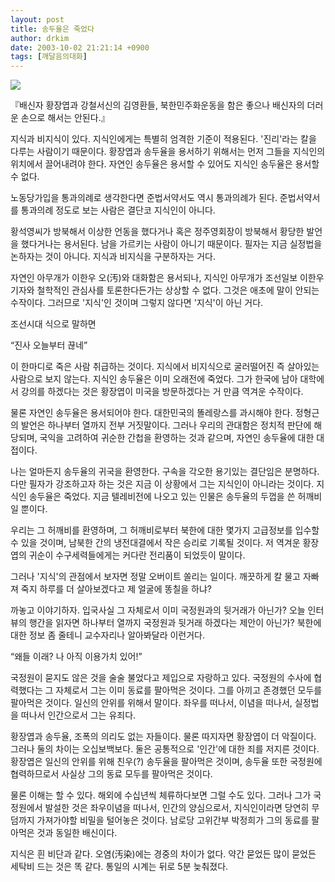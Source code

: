 ```yaml
---
layout: post
title: 송두율은 죽었다
author: drkim
date: 2003-10-02 21:21:14 +0900
tags: [깨달음의대화]
---
```


  ![](http://drkimz.com/technote/board/private/upimg/1065096249.jpg)


  『배신자 황장엽과 강철서신의 김영환들, 북한민주화운동을 함은 좋으나 배신자의 더러운 손으로 해서는 안된다.』


지식과 비지식이 있다. 지식인에게는 특별히 엄격한 기준이 적용된다. '진리'라는 칼을 다루는 사람이기 때문이다. 황장엽과 송두율을 용서하기 위해서는 먼저 그들을 지식인의 위치에서 끌어내려야 한다. 자연인 송두율은 용서할 수 있어도 지식인 송두율은 용서할 수 없다. 

노동당가입을 통과의례로 생각한다면 준법서약서도 역시 통과의례가 된다. 준법서약서를 통과의례 정도로 보는 사람은 결단코 지식인이 아니다. 

황석영씨가 방북해서 이상한 언동을 했다거나 혹은 정주영회장이 방북해서 황당한 발언을 했다거나는 용서된다. 남을 가르키는 사람이 아니기 때문이다. 필자는 지금 실정법을 논하자는 것이 아니다. 지식과 비지식을 구분하자는 거다.

자연인 아무개가 이한우 오(汚)와 대화함은 용서되나, 지식인 아무개가 조선일보 이한우기자와 철학적인 관심사를 토론한다든가는 상상할 수 없다. 그것은 애초에 말이 안되는 수작이다. 그러므로 '지식'인 것이며 그렇지 않다면 '지식'이 아닌 거다. 

조선시대 식으로 말하면 

“진사 오늘부터 끊네” 

이 한마디로 죽은 사람 취급하는 것이다. 지식에서 비지식으로 굴러떨어진 즉 살아있는 사람으로 보지 않는다. 지식인 송두율은 이미 오래전에 죽었다. 그가 한국에 남아 대학에서 강의를 하겠다는 것은 황장엽이 미국을 방문하겠다는 거 만큼 역겨운 수작이다. 

물론 자연인 송두율은 용서되어야 한다. 대한민국의 똘레랑스를 과시해야 한다. 정형근의 발언은 하나부터 열까지 전부 거짓말이다. 그러나 우리의 관대함은 정치적 판단에 해당되며, 국익을 고려하여 귀순한 간첩을 환영하는 것과 같으며, 자연인 송두율에 대한 대접이다. 

나는 얼마든지 송두율의 귀국을 환영한다. 구속을 각오한 용기있는 결단임은 분명하다. 다만 필자가 강조하고자 하는 것은 지금 이 상황에서 그는 지식인이 아니라는 것이다. 지식인 송두율은 죽었다. 지금 텔레비전에 나오고 있는 인물은 송두율의 두껍을 쓴 허깨비일 뿐이다. 

우리는 그 허깨비를 환영하며, 그 허깨비로부터 북한에 대한 몇가지 고급정보를 입수할 수 있을 것이며, 남북한 간의 냉전대결에서 작은 승리로 기록될 것이다. 저 역겨운 황장엽의 귀순이 수구세력들에게는 커다란 전리품이 되었듯이 말이다. 

그러나 '지식'의 관점에서 보자면 정말 오버이트 쏠리는 일이다. 깨끗하게 칼 물고 자빠져 죽지 하루를 더 살아보겠다고 제 얼굴에 똥칠을 하냐? 

까놓고 이야기하자. 입국사실 그 자체로서 이미 국정원과의 뒷거래가 아닌가? 오늘 인터뷰의 행간을 읽자면 하나부터 열까지 국정원과 뒷거래 하겠다는 제안이 아닌가? 북한에 대한 정보 좀 줄테니 교수자리나 알아봐달라 이런거다. 

“왜들 이래? 나 아직 이용가치 있어!”

국정원이 묻지도 않은 것을 술술 불었다고 제입으로 자랑하고 있다. 국정원의 수사에 협력했다는 그 자체로서 그는 이미 동료를 팔아먹은 것이다. 그를 아끼고 존경했던 모두를 팔아먹은 것이다. 일신의 안위를 위해서 말이다. 좌우를 떠나서, 이념을 떠나서, 실정법을 떠나서 인간으로서 그는 유죄다. 

황장엽과 송두율, 조폭의 의리도 없는 자들이다. 물론 따지자면 황장엽이 더 악질이다. 그러나 둘의 차이는 오십보백보다. 둘은 공통적으로 '인간'에 대한 죄를 저지른 것이다. 황장엽은 일신의 안위를 위해 친우(?) 송두율을 팔아먹은 것이며, 송두율 또한 국정원에 협력하므로서 사실상 그의 동료 모두를 팔아먹은 것이다. 

물론 이해는 할 수 있다. 해외에 수십년씩 체류하다보면 그럴 수도 있다. 그러나 그가 국정원에서 발설한 것은 좌우이념을 떠나서, 인간의 양심으로서, 지식인이라면 당연히 무덤까지 가져가야할 비밀을 털어놓은 것이다. 남로당 고위간부 박정희가 그의 동료를 팔아먹은 것과 동일한 배신이다. 

지식은 흰 비단과 같다. 오염(汚染)에는 경중의 차이가 없다. 약간 묻었든 많이 묻었든 세탁비 드는 것은 똑 같다. 통일의 시계는 뒤로 5분 늦춰졌다.